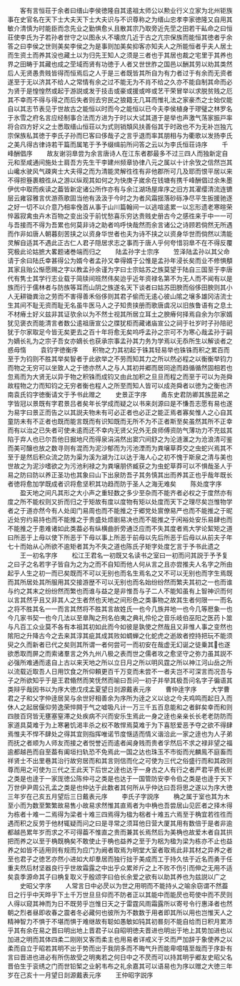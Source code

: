 <!-- { "loadSidebar": true } -->
　　客有言恒荘于余者曰缙山李侯徳隆自其逺祖太师公以勲业行义立家为北州钜族事在史官名在天下士大夫天下士大夫识与不识尊称之为缙山忠孝李家徳隆又自用其敏介清慎为时能臣而念先业之勤惧愈乆且散其宗乃取旁近先茔之田若干畆命之曰恒荘使李氏为子若孙者世守之以图永乆不壊庶几近于古之亢宗保族而能恒其徳者乎余答之曰李侯之世则美矣李侯之为是事则加美矣抑客亦知夫人之所能恒者乎夫人居土而生资土而养其没也藏土以为归先王知人之须是三者也于其居也裁之宅里于其养也界之田畴于其藏也成之茔域而贤有功徳于人者又世世胙之国邑以酬其劳以劝其类然后人无贤愚贵贱皆得而恒焉后之人于是三者既皆其所自为有力者过于有余而无资者遂至于无以济其不给人之常情有余之过不能无为不肖不给之久亦不能自制其命而必为贤于是惶惶然或起于游説或发于技击或豪或援或哗或艺干荣冒举以求脱贫贱之厄其不幸而不得与得之而后失者则去穷民之狼籍无几耳而惟礼法之家豪杰之士始仅能自以其志节表见于世故古之能恒以时而今之能恒以已今夫李侯植身于璆璧之林罗名于氷雪之府名言应经制事合法而方进为于时以大试其道于是举也声激气荡家振戸率将合四方好义之士悉取缙山恒荘以为式则销頽风扶善俗其于时政也不为无补岂独亢宗保族私其徳于李氏子孙而巳客曰侈哉子之言乎退而率其朋相与为衢歌以发扬李氏之美凡得古律诗若干篇而属笔于予予缀缉前所问答之云以为李氏恒荘诗序
　　千峰酬倡序
　　故友谢羽臯尝为余言唐诗人在江东者郡最多不过三四人而独新定自元和至咸通间施处士肩吾方先生干李建州频章协律八元之属以十计余攷之信然岂其山巉水驶风气疎爽士大夫得之而为清能灵解徃徃有非他郡所可几及耶而恨平居以来不得担簦裹粮徃从之游以纵观其如何之为快庚子嵗余在钱塘有携千峰酬倡过余朱墨伊优中取而疾读之葢皆新定诸公所作亦有与余江湖场屋庠序之旧方其濯缨清流连镳层云雍容雅言优游燕歌固当他有汲汲于今时之为者风霜揺落砂砾净尽平生扳援驰逐之好一切不以介意乃相率俛首从事于山川篇翰间一以逃喧逺累一以忘形遗老寒暄荣悴嚣寂禽虫卉木百物之变出没于前忧愁喜乐穷达贵贱史册古今之感徃来于中一一可与吾接而不得为吾累也何莫非诗之助者呜呼快哉然而余言诸公之诗顾若倘然无所遇而作非如唐人朝暮刻苦挟之以资身华世者也夫为诗不挟之以资身华世而倘然以清能灵解自适其不遇此正古仁人君子隠居求志之事而于唐人乎何夸惜羽臯不在不得反覆究极此论姑摭大畧题诸巻端而归之
　　陆孟孙字士宗序
　　笠泽陆孟孙以其父命请于余曰陆氏幸甚得公为婿今者孟孙又幸得婿于公惟是孟孙年浸长矣而业不修惧頺其家且贻公惭愿赐之字以教孟孙余谨为字曰士宗姑苏之族莫望于陆自三国至于李唐代有隽士其学行志业载于简牍间班然伟矣迨乎近年资禄名第不为无人而不闻有以是族而行于儒林者与防族等耳而山阴之族遂名天下谈者曰姑苏田腴而俗侈田腴则其小人无耕锄粪治之劳而不害得善禾俗侈则其君子偷而无逺心彼山隂之壌多雄冈洁流士生其间不耻无资而耻无名虽牛医马人之子知贵挟册而歌唐虞况以旧族鲁语有之息土不材瘠土好义兹非其证欤余以为不然士视其所居立耳土之腴瘠何择焉自余为尔家婿犹见褒衣而能清言者数公逺祖唐宣公之牒犹柜而藏诸庙宣公之祠于社岁时子孙陪祀犹于尔家取足今皆无矣更去之百十年将愈无矣呜呼孟孙之宗可不为寒心哉孟孙于嗣为嫡长礼为之宗子吾女亦嫡长也获承宗事孟孙其力务为学焉以无忝所生以解谈者之惑毋惰
　　袁钧字徳衡序
　　积物之力其初起于铢其轻易举也铢铢而积之累百而至于为钧则不胜其举矣智者于此欲举之不劳而知其力之所以然必程之以衡衡举钧力而物之无穷可以坐致人之于徳亦然人之与人其初并郷而居同途而趋循循然固相若也忽焉而为大贤无以异于物之积铢而成钧又由此加积之旦旦而程之而至于可以为尧舜故程物之力而知钧之无穷者衡也程人之所至而知人皆可以成尧舜者以徳为之衡也济南袁氏钧字徳衡请文于予书此赠之
　　史景正字序
　　甬东史君防卿其族昆弟之字皆冠以景既有字君景吕者矣年长学成而疑之以书来剡源曰是不慊吾志愿有易也遂为易字曰景正而告之以其説夫物未有可必正者也必正之能正焉者寡矣惟人之心自其童防未有不正者也既而能言既而有识知既而无所不为不正者斯至矣虽然其所不正幸而有以治之已失者可使未逺而还不幸内无贤父兄外无良师傅资防气薄功力不充兹其陷于弃人也已尔吾他日掘地尺而得泉涓涓然出窦穴间舒之为沦涟滙之为沧浪清可鉴而美可醸也放之数寻则有混而为泥沙郁而为污池湮而为粪壌草莽交之虫蛇兴焉其不至于是然后积众流之防为渠为溪为湖为江以达于海人心之初不愧于斯泉之清与美也世故之为泥沙嗜欲之为污池利禄之为粪壌朋侪臧获之为虫蛇草莽可以不惧哉圣人于易之防曰防以养正圣功也其象曰山下出泉防吾子其务慎其出而养其正也乎哉年既长者徳将愈加学既成者识将愈坚积其功趋而防于圣人之海无难矣
　　陈处度字序
　　盈天地之间凡其形之大小声之重轻数之多少至杂而不能齐者必权之于度然亦有度之所不能权则又折而归之于矩故有度以度物有矩以处度而天下之理尽矣岂惟物学者之于道亦然今有人处闺门易周也而不能推之于郷党处賔僚易严也而不能推之于昵近处穷约易持也而不能推之于贵盛处烦剧易决也而不能推之于闲裕处安乐易肆也而不能推之于患难诸如此类葢必有纵横曲折旁通泛应而不失其度者焉大学论絜矩之道曰所恶于上毋以使下所恶于下毋以事上所恶于前毋以先后所恶于后毋以从前夫子年七十而始从心所欲不逾矩者其为不失之道也陈氏子矩字处度乞言于予书此遗之
　　王一初名字序
　　松江王君名一初既又名读书之室曰一初而问其説于予予复之曰子之名若字子皆自为之为之而不自知而他人何从言之且亦尝推夫人名字之所由起乎人生之初一而已矣既而不可以无别也而名生焉名之又不可以无别也而字生焉既而其所居处其所服用其交接游歴不可以无别也而名始纷纷然而繁夫其初之一也而谁与约之其末之纷纷然而繁也而谁与益之是非惟吾与子二人不能知虽有上智神识而何以言其然乎且又非其人之生者然也天地之间形色之类事物之故其生者何限一一而名之将不胜其名一一而言其然将不胜其言故姓氏一也今几族井地一也今几等厯象一也今几家书契一也今几法以至臯陶之刑名伯夷之典礼伶伦之音乐岐伯巫阳之医药卜筮与凡百工众业莫不各有本祖其初如此而今如彼是孰使之然哉且又非惟人事之变然也隂阳之升降古今之去来其淳其疵其成其败如蜩蝉之化蛇虎之逝故者控持把玩不能须臾之久而新者已代之矣则其所谓一者何尝可一而初安在哉虚无幻诞之徒乗其也遂欲悉取而屏之而索诸羣言之外九州八极之表而世之儒者攻之愈坚守之弥力虽其説不必强所难通而逺自上古以来天地之所以立日月之所以明风霆之所以神江河山岳之所以流载近取吾人日用饮食之所仰頼更百千万变而未尝不一者夫岂不可深言而况吾与子之所欲知乎于是王君翛然而笑怃然而喻曰吾问一初子并举其极吾问名字子徧语其类辩乎哉因书以为序大徳戊戌孟夏望日剡源戴表元序
　　曹仲逹字序
　　大学曹君之子和父字仲逹居吴与余世好相善余为序所为逹之义以谂之今夫鸡鸣而起日入而休人之起居偃仰劳逸荣悴闗于气之嘘吸凡计一万三千五百息能和之者鲜矣幸而和则四肢百窍皆无壅塞窒滞之处疾病不兴而安乐生焉此一身之逹也亲亲长长老老防防而家道具莫难于为上寒暑饥渇丰杀之权不敢悍焉莫难于为下喜怒爱恶予夺之欲不得肆焉惟夫不悍不肆处之得其宜则指挥唯诺节度惬适而情义谐洽此一家之逹也为人子弟而抚之者顺为人师友而接之者悦誉近而逺者闻身贱而贵者孚然后不求之禄非望之福逾都越邑而自至葢有阖垣扫轨恐不免焉此一国之达也珠玉不市衒而光麟鳯不庭畜而祥贤士不出里巷其治行故穷居而和其言则信而化之可使为三代之俗盛行而和其政则尊而用之可使为三代之王此天下后世之逹也达于一身古之人有行之者严君平费长房之类是也逹于一家厐徳公陈仲弓之类是也达于一国管防安李令伯之类是也逹于天下万世伊尹周公孔孟之类是也仲达于此数者其何所从乎仲达曰吾将思之遂以为序大徳三年岁在己亥五月望后三日戴表元序
　　李氏子字説序
　　桷之属于室也其为木至小而为数至繁繁故易售小故易求然惟其直焉者为中桷也吾尝居山见匠者之择木得为栋者十难一二焉得为梁者十难三四焉得为楹为梠者十难五六焉至于桷宜若徃徃而遇而积之反劳于他材辄疑而问之曰是寻常之须耳他日营大厦其用有数倍于是者非逾都越邑累年岁而求之不可得葢不惟直之贵而兼其长焉然后为美桷也故爱木者自其拱把而养之以至于桷既桷矣不敢使止于桷也益养之至于为梠为楹为梁为栋亦不止也益养之如皆不适用则有规而为应门为阙者取焉为明堂大室者取焉此非其材之异养之者至也君子之徳艺亦然小进如大却羣居而独行拙于美成而工于持久怯于近名而勇于任重夫然后材坚器良行乎世故霜露之中出乎众累斧斤之上不败不伤引而伸之无用不适矣袁季源命其子曰桷复取义于殷颂字曰伯长余爱之欲有以助其养也为兹説以广之
　　史昭父字序
　　人常言日中必昃以为世之用明而不能持乆之喻余窃谓不然葢日之行乎中天晔乎下土千万世旦旦仰而不防者正以其能中而能昃也苟使中而不昃则人得以窥其神而为日不既劳乎岂惟日天之于雷霆风雨霜露所以寄号令行惠泽者也然朝之烈者昼即收春之震者冬必藏何也彼所为不数数于用者即其所以用也岂惟天人之精神智力不惧于不堪而惧于难继故有聪如愚敏如钝其初晷刻不能自给而日积月累沛乎其有余在易之晋曰明出地上晋君子以自昭明徳夫晋进也明出于地上其势加进也以加进之明而其体四柔二刚刚又客而柔主也用易者详戒义于爻而严加辞于象使养之以柔而自立于昭若其明不出于势而出于我阴多而不晦气升而能卑噫嘻至哉而于序卦有言曰晋进也进必有所伤故受之明夷若之何日中之不昃而可以持其明乎郷友史昭父名晋伯生于衮绣之门而世铅椠之业躬韦布之礼余嘉其可以语易也为序以赠之大徳三年岁在己亥十一月望日剡源戴表元序
　　王仲昭字説序
